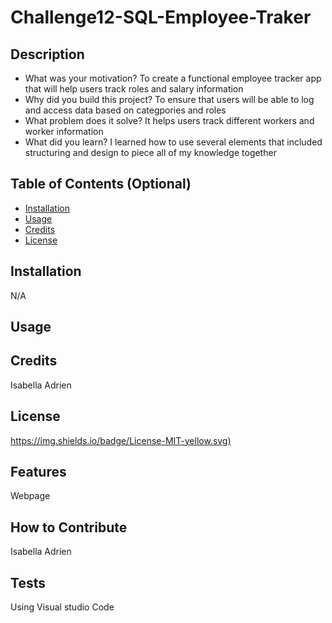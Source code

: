 # Challenge12-SQL-Employee-Traker

## Description
- What was your motivation? To create a functional employee tracker app that will help users track roles and salary information
- Why did you build this project? To ensure that users will be able to log and access data based on categpories and roles
- What problem does it solve? It helps users track different workers and worker information
- What did you learn? I learned how to use several elements that included structuring and design to piece all of my knowledge together 

## Table of Contents (Optional)

- [Installation](N/A)
- [Usage](#usage)
- [Credits](#credits)
- [License](#license)

## Installation
N/A

## Usage


## Credits

Isabella Adrien 

## License

[https://img.shields.io/badge/License-MIT-yellow.svg)](https://opensource.org/licenses/MIT)


## Features

Webpage

## How to Contribute

Isabella Adrien

## Tests

Using Visual studio Code
